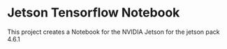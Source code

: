 # Jetson Tensorflow Notebook
This project creates a Notebook for the NVIDIA Jetson for the jetson pack 4.6.1